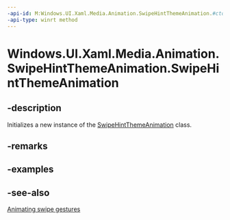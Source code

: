 ```yaml
---
-api-id: M:Windows.UI.Xaml.Media.Animation.SwipeHintThemeAnimation.#ctor
-api-type: winrt method
---
```


<!-- Method syntax
public SwipeHintThemeAnimation()
-->

# Windows.UI.Xaml.Media.Animation.SwipeHintThemeAnimation.SwipeHintThemeAnimation

## -description
Initializes a new instance of the [SwipeHintThemeAnimation](swipehintthemeanimation.md) class.


## -remarks

## -examples

## -see-also
[Animating swipe gestures](/previous-versions/windows/apps/jj649435(v=win.10))
